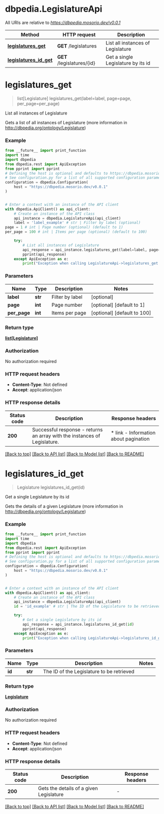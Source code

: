 # dbpedia.LegislatureApi

All URIs are relative to *https://dbpedia.mosorio.dev/v0.0.1*

Method | HTTP request | Description
------------- | ------------- | -------------
[**legislatures_get**](LegislatureApi.md#legislatures_get) | **GET** /legislatures | List all instances of Legislature
[**legislatures_id_get**](LegislatureApi.md#legislatures_id_get) | **GET** /legislatures/{id} | Get a single Legislature by its id


# **legislatures_get**
> list[Legislature] legislatures_get(label=label, page=page, per_page=per_page)

List all instances of Legislature

Gets a list of all instances of Legislature (more information in http://dbpedia.org/ontology/Legislature)

### Example

```python
from __future__ import print_function
import time
import dbpedia
from dbpedia.rest import ApiException
from pprint import pprint
# Defining the host is optional and defaults to https://dbpedia.mosorio.dev/v0.0.1
# See configuration.py for a list of all supported configuration parameters.
configuration = dbpedia.Configuration(
    host = "https://dbpedia.mosorio.dev/v0.0.1"
)


# Enter a context with an instance of the API client
with dbpedia.ApiClient() as api_client:
    # Create an instance of the API class
    api_instance = dbpedia.LegislatureApi(api_client)
    label = 'label_example' # str | Filter by label (optional)
page = 1 # int | Page number (optional) (default to 1)
per_page = 100 # int | Items per page (optional) (default to 100)

    try:
        # List all instances of Legislature
        api_response = api_instance.legislatures_get(label=label, page=page, per_page=per_page)
        pprint(api_response)
    except ApiException as e:
        print("Exception when calling LegislatureApi->legislatures_get: %s\n" % e)
```

### Parameters

Name | Type | Description  | Notes
------------- | ------------- | ------------- | -------------
 **label** | **str**| Filter by label | [optional] 
 **page** | **int**| Page number | [optional] [default to 1]
 **per_page** | **int**| Items per page | [optional] [default to 100]

### Return type

[**list[Legislature]**](Legislature.md)

### Authorization

No authorization required

### HTTP request headers

 - **Content-Type**: Not defined
 - **Accept**: application/json

### HTTP response details
| Status code | Description | Response headers |
|-------------|-------------|------------------|
**200** | Successful response - returns an array with the instances of Legislature. |  * link - Information about pagination <br>  |

[[Back to top]](#) [[Back to API list]](../README.md#documentation-for-api-endpoints) [[Back to Model list]](../README.md#documentation-for-models) [[Back to README]](../README.md)

# **legislatures_id_get**
> Legislature legislatures_id_get(id)

Get a single Legislature by its id

Gets the details of a given Legislature (more information in http://dbpedia.org/ontology/Legislature)

### Example

```python
from __future__ import print_function
import time
import dbpedia
from dbpedia.rest import ApiException
from pprint import pprint
# Defining the host is optional and defaults to https://dbpedia.mosorio.dev/v0.0.1
# See configuration.py for a list of all supported configuration parameters.
configuration = dbpedia.Configuration(
    host = "https://dbpedia.mosorio.dev/v0.0.1"
)


# Enter a context with an instance of the API client
with dbpedia.ApiClient() as api_client:
    # Create an instance of the API class
    api_instance = dbpedia.LegislatureApi(api_client)
    id = 'id_example' # str | The ID of the Legislature to be retrieved

    try:
        # Get a single Legislature by its id
        api_response = api_instance.legislatures_id_get(id)
        pprint(api_response)
    except ApiException as e:
        print("Exception when calling LegislatureApi->legislatures_id_get: %s\n" % e)
```

### Parameters

Name | Type | Description  | Notes
------------- | ------------- | ------------- | -------------
 **id** | **str**| The ID of the Legislature to be retrieved | 

### Return type

[**Legislature**](Legislature.md)

### Authorization

No authorization required

### HTTP request headers

 - **Content-Type**: Not defined
 - **Accept**: application/json

### HTTP response details
| Status code | Description | Response headers |
|-------------|-------------|------------------|
**200** | Gets the details of a given Legislature |  -  |

[[Back to top]](#) [[Back to API list]](../README.md#documentation-for-api-endpoints) [[Back to Model list]](../README.md#documentation-for-models) [[Back to README]](../README.md)

